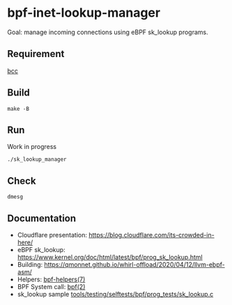 bpf-inet-lookup-manager
=======================

Goal: manage incoming connections using eBPF sk_lookup programs.

Requirement
-----------

[bcc](https://github.com/iovisor/bcc/)

Build
-----

    make -B

Run
---

Work in progress

    ./sk_lookup_manager

Check
-----

    dmesg

Documentation
-------------

- Cloudflare presentation: https://blog.cloudflare.com/its-crowded-in-here/
- eBPF sk_lookup: https://www.kernel.org/doc/html/latest/bpf/prog_sk_lookup.html
- Building: https://qmonnet.github.io/whirl-offload/2020/04/12/llvm-ebpf-asm/
- Helpers: [bpf-helpers(7)](https://www.man7.org/linux/man-pages/man7/bpf-helpers.7.html)
- BPF System call: [bpf(2)](https://www.man7.org/linux/man-pages/man2/bpf.2.html)
- sk_lookup sample [tools/testing/selftests/bpf/prog_tests/sk_lookup.c](https://git.kernel.org/pub/scm/linux/kernel/git/torvalds/linux.git/tree/tools/testing/selftests/bpf/prog_tests/sk_lookup.c?h=v5.11)
